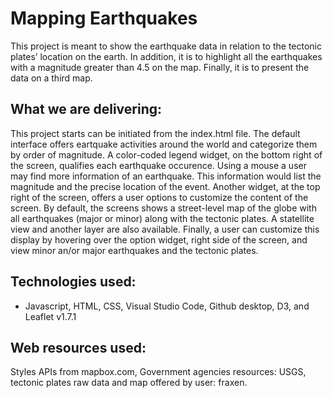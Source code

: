 # Mapping Earthquakes
This project is meant to show the earthquake data in relation to the tectonic plates’ location on the earth. In addition, it is to highlight all the earthquakes with a magnitude greater than 4.5 on the map. Finally, it is to present the data on a third map.

## What we are delivering:
This project starts can be initiated from the index.html file. The default interface offers eartquake activities around the world and categorize them by order of magnitude. A color-coded legend widget, on the bottom right of the screen, qualifies each earthquake occurence. Using a mouse a user may find more information of an earthquake. This information would list the magnitude and the precise location of the event. Another widget, at the top right of the screen, offers a user options to customize the content of the screen. By default, the screens shows a street-level map of the globe with all earthquakes (major or minor) along with the tectonic plates. A statellite view and another layer are also available. Finally, a user can customize this display by hovering over the option widget, right side of the screen, and view minor an/or major earthquakes and the tectonic plates.

## Technologies used:
- Javascript, HTML, CSS, Visual Studio Code, Github desktop, D3, and Leaflet v1.7.1

## Web resources used:
Styles APIs from mapbox.com, Government agencies resources: USGS, tectonic plates raw data and map offered by user: fraxen.
